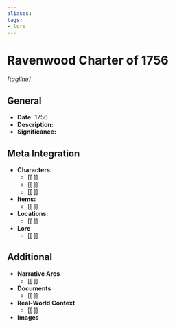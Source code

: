 ```yaml
---
aliases:
tags: 
- lore
---
```

# Ravenwood Charter of 1756
*[tagline]*

## General

- **Date:** 1756
- **Description:**
- **Significance:**

## Meta Integration

- **Characters:**
	- [[ ]]
	- [[ ]]
	- [[ ]]
- **Items:**
	- [[ ]]
- **Locations:** 
	- [[ ]]
- **Lore**
	- [[ ]]

## Additional

- **Narrative Arcs**
	- [[ ]]
- **Documents**
	- [[ ]]
- **Real-World Context**
	- [[ ]]
- **Images**